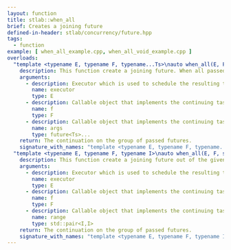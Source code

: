 ```yaml
---
layout: function
title: stlab::when_all
brief: Creates a joining future
defined-in-header: stlab/concurrency/future.hpp
tags:
  - function
example: [ when_all_example.cpp, when_all_void_example.cpp ]
overloads:
  "template <typename E, typename F, typename...Ts>\nauto when_all(E, F, future<Ts>...)":
    description: This function create a joining future. When all passed `args` futures are fulfilled, then the continuation tasks defined with `f` is scheduled on the executor `executor`.
    arguments:
      - description: Executor which is used to schedule the resulting task
        name: executor
        type: E
      - description: Callable object that implements the continuing task
        name: f
        type: F
      - description: Callable object that implements the continuing task
        name: args
        type: future<Ts>...
    return: The continuation on the group of passed futures.
    signature_with_names: "template <typename E, typename F, typename...Ts>\nauto when_all(E executor, F f, future<Ts>... args)"
  "template <typename E, typename F, typename I>\nauto when_all(E, F, std::pair<I,I>)":
    description: This function create a joining future out of the given range. In case that it is a range of futures of move-only types, the futures are moved internally out of the range into the function.
    arguments:
      - description: Executor which is used to schedule the resulting task
        name: executor
        type: E
      - description: Callable object that implements the continuing task
        name: f
        type: F
      - description: Callable object that implements the continuing task
        name: range
        type: std::pair<I,I>
    return: The continuation on the group of passed futures.
    signature_with_names: "template <typename E, typename F, typename I>\nauto when_all(E executor, F f, std::pair<I,I> range)"
---
```


